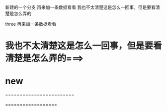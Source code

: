 新建的一个分支
再来加一条数据看看
我也不太清楚这是怎么一回事，但是要看清楚是怎么弄的

three 
再来加一条数据看看


我也不太清楚这是怎么一回事，但是要看清楚是怎么弄的===>
=======
new
========================
========================

==================
